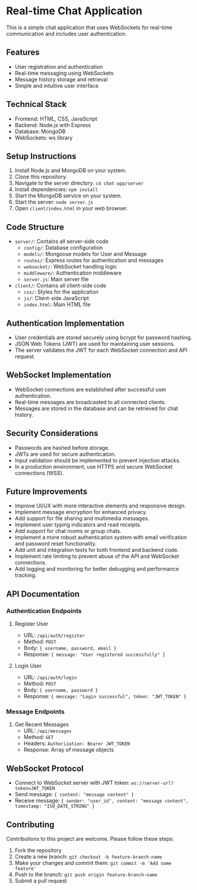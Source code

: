 # Real-time Chat Application

This is a simple chat application that uses WebSockets for real-time communication and includes user authentication.

## Features

- User registration and authentication
- Real-time messaging using WebSockets
- Message history storage and retrieval
- Simple and intuitive user interface

## Technical Stack

- Frontend: HTML, CSS, JavaScript
- Backend: Node.js with Express
- Database: MongoDB
- WebSockets: ws library

## Setup Instructions

1. Install Node.js and MongoDB on your system.
2. Clone this repository.
3. Navigate to the server directory: `cd chat-app/server`
4. Install dependencies: `npm install`
5. Start the MongoDB service on your system.
6. Start the server: `node server.js`
7. Open `client/index.html` in your web browser.

## Code Structure

- `server/`: Contains all server-side code
  - `config/`: Database configuration
  - `models/`: Mongoose models for User and Message
  - `routes/`: Express routes for authentication and messages
  - `websocket/`: WebSocket handling logic
  - `middleware/`: Authentication middleware
  - `server.js`: Main server file
- `client/`: Contains all client-side code
  - `css/`: Styles for the application
  - `js/`: Client-side JavaScript
  - `index.html`: Main HTML file

## Authentication Implementation

- User credentials are stored securely using bcrypt for password hashing.
- JSON Web Tokens (JWT) are used for maintaining user sessions.
- The server validates the JWT for each WebSocket connection and API request.

## WebSocket Implementation

- WebSocket connections are established after successful user authentication.
- Real-time messages are broadcasted to all connected clients.
- Messages are stored in the database and can be retrieved for chat history.

## Security Considerations

- Passwords are hashed before storage.
- JWTs are used for secure authentication.
- Input validation should be implemented to prevent injection attacks.
- In a production environment, use HTTPS and secure WebSocket connections (WSS).

## Future Improvements 

- Improve UI/UX with more interactive elements and responsive design.
- Implement message encryption for enhanced privacy.
- Add support for file sharing and multimedia messages.
- Implement user typing indicators and read receipts.
- Add support for chat rooms or group chats.
- Implement a more robust authentication system with email verification and password reset functionality.
- Add unit and integration tests for both frontend and backend code.
- Implement rate limiting to prevent abuse of the API and WebSocket connections.
- Add logging and monitoring for better debugging and performance tracking.

## API Documentation

### Authentication Endpoints

1. Register User
   - URL: `/api/auth/register`
   - Method: `POST`
   - Body: `{ username, password, email }`
   - Response: `{ message: "User registered successfully" }`

2. Login User
   - URL: `/api/auth/login`
   - Method: `POST`
   - Body: `{ username, password }`
   - Response: `{ message: "Login successful", token: "JWT_TOKEN" }`

### Message Endpoints

1. Get Recent Messages
   - URL: `/api/messages`
   - Method: `GET`
   - Headers: `Authorization: Bearer JWT_TOKEN`
   - Response: Array of message objects

## WebSocket Protocol

- Connect to WebSocket server with JWT token: `ws://server-url?token=JWT_TOKEN`
- Send message: `{ content: "message content" }`
- Receive message: `{ sender: "user_id", content: "message content", timestamp: "ISO_DATE_STRING" }`

## Contributing

Contributions to this project are welcome. Please follow these steps:

1. Fork the repository
2. Create a new branch: `git checkout -b feature-branch-name`
3. Make your changes and commit them: `git commit -m 'Add some feature'`
4. Push to the branch: `git push origin feature-branch-name`
5. Submit a pull request

